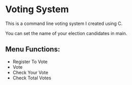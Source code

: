 # Voting System

This is a command line voting system I created using C.

You can set the name of your election candidates in main.

## Menu Functions:
- Register To Vote
- Vote
- Check Your Vote
- Check Total Votes

